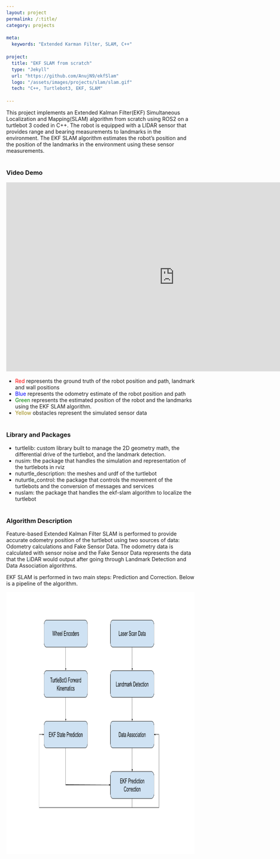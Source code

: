 ```yaml
---
layout: project
permalink: /:title/
category: projects

meta:
  keywords: "Extended Karman Filter, SLAM, C++"

project:
  title: "EKF SLAM from scratch"
  type: "Jekyll"
  url: "https://github.com/AnujN9/ekfSlam"
  logo: "/assets/images/projects/slam/slam.gif"
  tech: "C++, Turtlebot3, EKF, SLAM"

---
```


This project implements an Extended Kalman Filter(EKF) Simultaneous Localization and Mapping(SLAM) algorithm from scratch using ROS2 on a turtlebot 3 coded in C++. The robot is equipped with a LIDAR sensor that provides range and bearing measurements to landmarks in the environment. The EKF SLAM algorithm estimates the robot’s position and the position of the landmarks in the environment using these sensor measurements.
<br/><br/>

### Video Demo

<iframe width="897" height="505" src="https://www.youtube.com/embed/os-Y-NptqHI" title="EKFSLAM" frameborder="0" allow="accelerometer; autoplay; clipboard-write; encrypted-media; gyroscope; picture-in-picture; web-share" allowfullscreen></iframe>

* <span style="color:red;">Red</span> represents the ground truth of the robot position and path, landmark and wall positions
* <span style="color:blue;">Blue </span> represents the odometry estimate of the robot position and path
* <span style="color:green;">Green </span> represents the estimated position of the robot and the landmarks using the EKF SLAM algorithm.
* <span style="color:#9b870c;">Yellow </span> obstacles represent the simulated sensor data
<br/><br/>

### Library and Packages

* turtlelib: custom library built to manage the 2D geometry math, the differential drive of the turtlebot, and the landmark detection.
* nusim: the package that handles the simulation and representation of the turtlebots in rviz
* nuturtle_description: the meshes and urdf of the turtlebot
* nuturtle_control: the package that controls the movement of the turtlebots and the conversion of messages and services
* nuslam: the package that handles the ekf-slam algorithm to localize the turtlebot
<br/><br/>

### Algorithm Description

Feature-based Extended Kalman Filter SLAM is performed to provide accurate odometry position of the turtlebot using two sources of data: Odometry calculations and Fake Sensor Data. The odometry data is calculated with sensor noise and the Fake Sensor Data represents the data that the LiDAR would output after going through Landmark Detection and Data Association algorithms.

EKF SLAM is performed in two main steps: Prediction and Correction. Below is a pipeline of the algorithm.

<img title="Slam Pipeline" src="/assets/images/projects/slam/slam.png" width="700" height="700">

